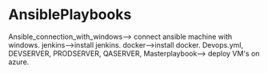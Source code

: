 # AnsiblePlaybooks
Ansible_connection_with_windows--> connect ansible machine with windows.
jenkins-->install jenkins.
docker-->install docker.
Devops.yml, DEVSERVER, PRODSERVER, QASERVER, Masterplaybook--> deploy VM's on azure.
